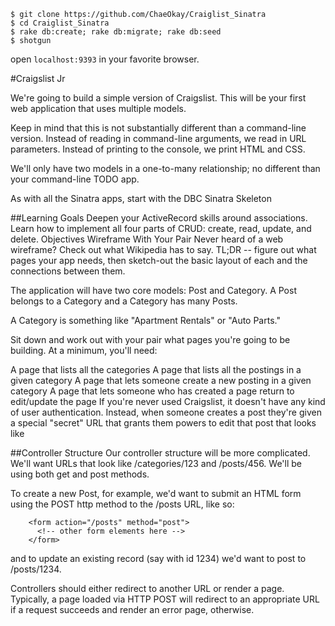     $ git clone https://github.com/ChaeOkay/Craiglist_Sinatra
    $ cd Craiglist_Sinatra
    $ rake db:create; rake db:migrate; rake db:seed
    $ shotgun
open `localhost:9393` in your favorite browser.


#Craigslist Jr

We're going to build a simple version of Craigslist. This will be your first web application that uses multiple models.

Keep in mind that this is not substantially different than a command-line version. Instead of reading in command-line arguments, we read in URL parameters. Instead of printing to the console, we print HTML and CSS.

We'll only have two models in a one-to-many relationship; no different than your command-line TODO app.

As with all the Sinatra apps, start with the DBC Sinatra Skeleton

##Learning Goals
Deepen your ActiveRecord skills around associations.
Learn how to implement all four parts of CRUD: create, read, update, and delete.
Objectives
Wireframe With Your Pair
Never heard of a web wireframe? Check out what Wikipedia has to say. TL;DR -- figure out what pages your app needs, then sketch-out the basic layout of each and the connections between them.

The application will have two core models: Post and Category. A Post belongs to a Category and a Category has many Posts.

A Category is something like "Apartment Rentals" or "Auto Parts."

Sit down and work out with your pair what pages you're going to be building. At a minimum, you'll need:

A page that lists all the categories
A page that lists all the postings in a given category
A page that lets someone create a new posting in a given category
A page that lets someone who has created a page return to edit/update the page
If you're never used Craigslist, it doesn't have any kind of user authentication. Instead, when someone creates a post they're given a special "secret" URL that grants them powers to edit that post that looks like

##Controller Structure
Our controller structure will be more complicated. We'll want URLs that look like /categories/123 and /posts/456. We'll be using both get and post methods.

To create a new Post, for example, we'd want to submit an HTML form using the POST http method to the /posts URL, like so:

        <form action="/posts" method="post">
          <!-- other form elements here -->
        </form>
and to update an existing record (say with id 1234) we'd want to post to /posts/1234.

Controllers should either redirect to another URL or render a page. Typically, a page loaded via HTTP POST will redirect to an appropriate URL if a request succeeds and render an error page, otherwise.
